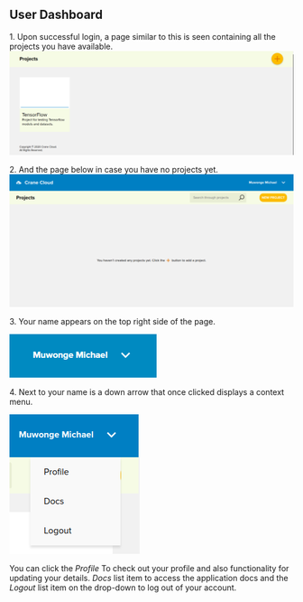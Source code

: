 ## User Dashboard

1\. Upon successful login, a page similar to this is seen containing all the projects you have available.
![](../img/user_projects.png)

2\. And the page below in case you have no projects yet.
    ![](../img/projectsDashboard.png)

3\. Your name appears on the top right side of the page.

![](../img/user_name.png)

4\. Next to your name is a down arrow that once clicked displays a context menu.

  ![](../img/user_dropdown.png)

You can click the *Profile* To check out your profile and also functionality for updating your details. *Docs* list item to access the application docs and the *Logout* list item on the drop-down to log out of your account.